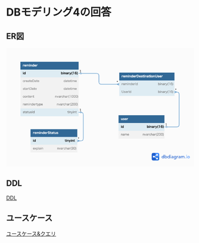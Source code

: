 # DBモデリング4の回答
## ER図
![ER図](reminder.png)
## DDL
[DDL](reminder_DDL.sql "DDL")
## ユースケース
[ユースケース&クエリ](reminder_usecase.md "ユースケース&クエリ")


